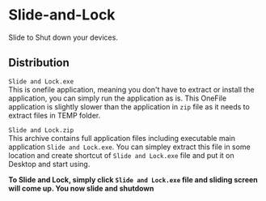 # Slide-and-Lock
Slide to Shut down your devices.

## Distribution
`Slide and Lock.exe`  
This is onefile application, meaning you don't have to extract or install the application, you can simply run the application as is. This OneFile application is slightly slower than the application in `zip` file as it needs to extract files in TEMP folder.

`Slide and Lock.zip`  
This archive contains full application files including executable main application `Slide and Lock.exe`. You can simpley extract this file in some location and create shortcut of `Slide and Lock.exe` file and put it on Desktop and start using.

**To Slide and Lock, simply click `Slide and Lock.exe` file and sliding screen will come up. You now slide and shutdown**

